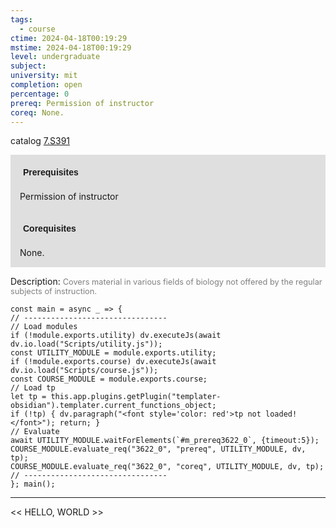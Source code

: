 ```yaml
---
tags:
  - course
ctime: 2024-04-18T00:19:29
mstime: 2024-04-18T00:19:29
level: undergraduate
subject: 
university: mit
completion: open
percentage: 0
prereq: Permission of instructor
coreq: None.
---
```


catalog [7.S391](http://student.mit.edu/catalog/m7a.html#7.S391)

<span style="display: block; padding: 15px; background-color: rgb(100, 100, 100, 0.2);"><font id="m_prereq3622_0" style="display: block; font-family: Arial, sans-serif; font-weight: bold; padding: 5px">Prerequisites</font><br><span id="prereq3622_0">Permission of instructor</span></span>
<span style="display: block; padding: 15px; background-color: rgb(100, 100, 100, 0.2);"><font id="m_coreq3622_0" style="display: block; font-family: Arial, sans-serif; font-weight: bold; padding: 5px">Corequisites</font><br><span id="coreq3622_0">None.</span></span>

<font style="">Description:</font>
<font style="color: grey; font-size: 0.8rem;">Covers material in various fields of biology not offered by the regular subjects of instruction.</font>

```dataviewjs
const main = async _ => {
// --------------------------------
// Load modules
if (!module.exports.utility) dv.executeJs(await dv.io.load("Scripts/utility.js"));
const UTILITY_MODULE = module.exports.utility;
if (!module.exports.course) dv.executeJs(await dv.io.load("Scripts/course.js"));
const COURSE_MODULE = module.exports.course;
// Load tp
let tp = this.app.plugins.getPlugin("templater-obsidian").templater.current_functions_object;
if (!tp) { dv.paragraph("<font style='color: red'>tp not loaded!</font>"); return; }
// Evaluate
await UTILITY_MODULE.waitForElements(`#m_prereq3622_0`, {timeout:5});
COURSE_MODULE.evaluate_req("3622_0", "prereq", UTILITY_MODULE, dv, tp);
COURSE_MODULE.evaluate_req("3622_0", "coreq", UTILITY_MODULE, dv, tp);
// --------------------------------
}; main();
```

---

<< HELLO, WORLD >>
